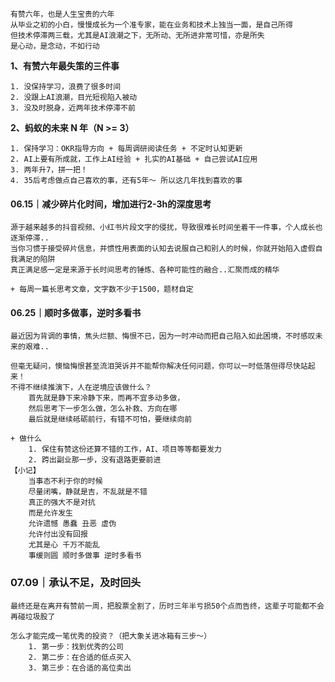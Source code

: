  
	有赞六年，也是人生宝贵的六年
	从毕业之初的小白，慢慢成长为一个准专家，能在业务和技术上独当一面，是自己所得
	但技术停滞两三载，尤其是AI浪潮之下，无所动、无所进非常可惜，亦是所失
	是心动，是念动，不如行动


**1、有赞六年最失策的三件事**

	1. 没保持学习，浪费了很多时间
	2. 没跟上AI浪潮，目光短视陷入被动
	3. 没及时脱身，近两年技术停滞不前


**2、蚂蚁的未来 N 年（N >= 3）**

	1. 保持学习：OKR指导方向 + 每周调研阅读任务 + 不定时认知更新
	2. AI上要有所成就，工作上AI经验 + 扎实的AI基础 + 自己尝试AI应用
	3. 两年升7，拼一把！
	4. 35后考虑做点自己喜欢的事，还有5年～ 所以这几年找到喜欢的事



#### 06.15｜减少碎片化时间，增加进行2-3h的深度思考

	源于越来越多的抖音视频、小红书片段文字的侵扰，导致很难长时间坐着干一件事，个人成长也逐渐停滞..
	当你习惯于接受碎片信息，并惯性用表面的认知去说服自己和别人的时候，你就开始陷入虚假自我满足的陷阱
	真正满足感一定是来源于长时间思考的锤炼、各种可能性的融合..汇聚而成的精华
	
	+ 每周一篇长思考文章，文字数不少于1500，题材自定


#### 06.25｜顺时多做事，逆时多看书

	最近因为背调的事情，焦头烂额、悔恨不已，因为一时冲动而把自己陷入如此困境，不时感叹未来的艰难..
	
	但毫无疑问，懊恼悔恨甚至流泪哭诉并不能帮你解决任何问题，你可以一时低落但得尽快站起来！
	不得不继续推演下，人在逆境应该做什么？
		首先就是静下来冷静下来，而再不宜多动多做，
		然后思考下一步怎么做，怎么补救、方向在哪
		最后就是继续砥砺前行，有错不可怕，要继续向前
		
	+ 做什么
		1. 保住有赞这份还算不错的工作，AI、项目等等都要发力
		2. 跨出副业那一步，没有退路更要前进
	【小记】
		当事态不利于你的时候
		尽量闭嘴，静就是吉，不乱就是不错
		真正的强大不是对抗
		而是允许发生
		允许遗憾 愚蠢 丑恶 虚伪
		允许付出没有回报
		尤其是心 千万不能乱
		事缓则圆 顺时多做事 逆时多看书


### 07.09｜承认不足，及时回头

	最终还是在离开有赞前一周，把股票全割了，历时三年半亏损50个点而告终，这辈子可能都不会再碰垃圾股了
	
	怎么才能完成一笔优秀的投资？（把大象关进冰箱有三步～）
		1. 第一步：找到优秀的公司
		2. 第二步：在合适的低点买入
		3. 第三步：在合适的高位卖出
